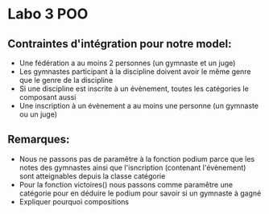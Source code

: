 # Labo 3 POO

## Contraintes d'intégration pour notre model:

- Une fédération a au moins 2 personnes (un gymnaste et un juge) 
- Les gymnastes participant à la discipline doivent avoir le même genre que le genre de la discipline
- Si une discipline est inscrite à un évènement, toutes les catégories le composant aussi
- Une inscription à un évènement a au moins une personne (un gymnaste ou un juge)


## Remarques:

- Nous ne passons pas de paramêtre à la fonction podium parce que les notes des gymnastes ainsi que l'isncription (contenant l'évènement) sont atteignables depuis la classe catégorie
- Pour la fonction victoires() nous passons comme paramêtre une catégorie pour en déduire le podium pour savoir si un gymnaste à gagné
- Expliquer pourquoi compositions
